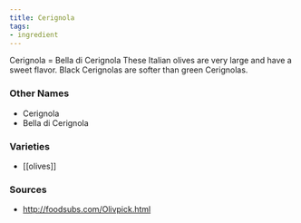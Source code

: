 ```yaml
---
title: Cerignola
tags:
- ingredient
---
```

Cerignola = Bella di Cerignola These Italian olives are very large and have a sweet flavor. Black Cerignolas are softer than green Cerignolas.

### Other Names

* Cerignola
* Bella di Cerignola

### Varieties

* [[olives]]

### Sources
* http://foodsubs.com/Olivpick.html
